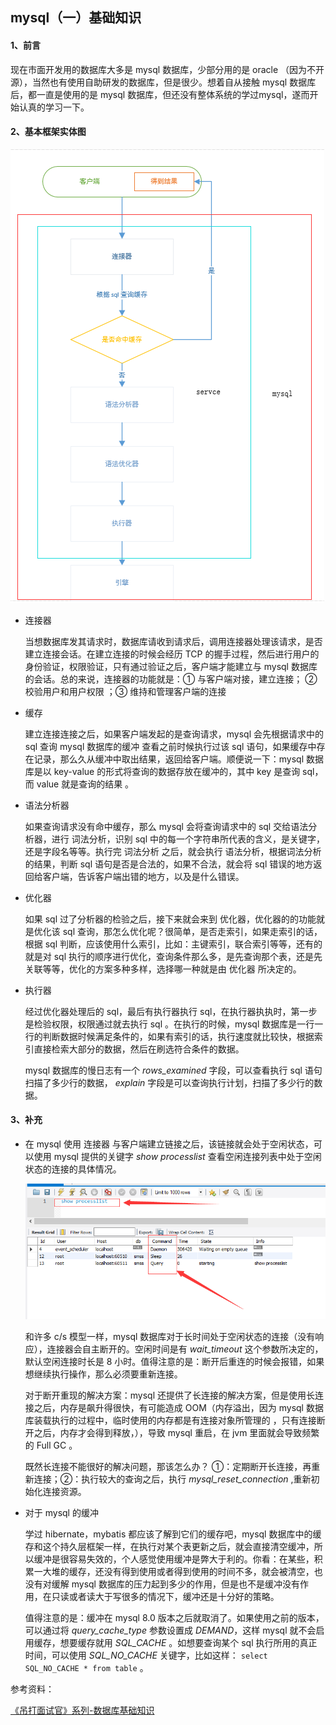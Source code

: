 ## mysql（一）基础知识



#### 1、前言

现在市面开发用的数据库大多是 mysql 数据库，少部分用的是 oracle （因为不开源），当然也有使用自助研发的数据库，但是很少。想着自从接触 mysql 数据库后，都一直是使用的是 mysql 数据库，但还没有整体系统的学过mysql，遂而开始认真的学习一下。

#### 2、基本框架实体图

![整体示意图](https://github.com/jogin666/blog/blob/master/resource/%E6%95%B0%E6%8D%AE%E5%BA%93%E7%9F%A5%E8%AF%86/mysql/images/%E6%95%B4%E4%BD%93%E7%A4%BA%E6%84%8F%E5%9B%BE.png)

- 连接器

  当想数据库发其请求时，数据库请收到请求后，调用连接器处理该请求，是否建立连接会话。在建立连接的时候会经历 TCP 的握手过程，然后进行用户的 身份验证，权限验证，只有通过验证之后，客户端才能建立与 mysql 数据库的会话。总的来说，连接器的功能就是：① 与客户端对接，建立连接；	② 校验用户和用户权限 ；③  维持和管理客户端的连接

- 缓存

  建立连接连接之后，如果客户端发起的是查询请求，mysql 会先根据请求中的 sql 查询 mysql 数据库的缓冲 查看之前时候执行过该 sql 语句，如果缓存中存在记录，那么久从缓冲中取出结果，返回给客户端。顺便说一下：mysql 数据库是以 key-value 的形式将查询的数据存放在缓冲的，其中 key 是查询 sql，而 value 就是查询的结果 。

- 语法分析器

  如果查询请求没有命中缓存，那么 mysql 会将查询请求中的 sql 交给语法分析器，进行 词法分析，识别 sql 中的每一个字符串所代表的含义，是关键字，还是字段名等等。执行完 词法分析 之后，就会执行 语法分析，根据词法分析的结果，判断 sql 语句是否是合法的，如果不合法，就会将 sql 错误的地方返回给客户端，告诉客户端出错的地方，以及是什么错误。

- 优化器

  如果 sql 过了分析器的检验之后，接下来就会来到 优化器，优化器的的功能就是优化该 sql 查询，那怎么优化呢？很简单，是否走索引，如果走索引的话，根据 sql 判断，应该使用什么索引，比如：主键索引，联合索引等等，还有的就是对 sql 执行的顺序进行优化，查询条件那么多，是先查询那个表，还是先关联等等，优化的方案多种多样，选择哪一种就是由 优化器 所决定的。

- 执行器

  经过优化器处理后的 sql，最后有执行器执行 sql，在执行器执执时，第一步是检验权限，权限通过就去执行 sql 。在执行的时候，mysql 数据库是一行一行的判断数据时候满足条件的，如果有索引的话，执行速度就比较快，根据索引直接检索大部分的数据，然后在刷选符合条件的数据。

  mysql 数据库的慢日志有一个 *rows_examined* 字段，可以查看执行 sql 语句扫描了多少行的数据， *explain* 字段是可以查询执行计划，扫描了多少行的数据。 

#### 3、补充

- 在 mysql 使用 连接器 与客户端建立链接之后，该链接就会处于空闲状态，可以使用 mysql 提供的关键字 *show processlist* 查看空闲连接列表中处于空闲状态的连接的具体情况。

  ![show processlist](https://github.com/jogin666/blog/blob/master/resource/%E6%95%B0%E6%8D%AE%E5%BA%93%E7%9F%A5%E8%AF%86/mysql/images/show_processlist.png)

  和许多 c/s 模型一样，mysql 数据库对于长时间处于空闲状态的连接（没有响应），连接器会自主断开的。空闲时间是有 *wait_timeout* 这个参数所决定的，默认空闲连接时长是 8 小时。值得注意的是：断开后重连的时候会报错，如果想继续执行操作，那么必须要重新连接。

  对于断开重现的解决方案：mysql 还提供了长连接的解决方案，但是使用长连接之后，内存是飙升得很快，有可能造成 OOM（内存溢出，因为 mysql 数据库装载执行的过程中，临时使用的内存都是有连接对象所管理的 ，只有连接断开之后，内存才会得到释放，），导致 mysql 重启，在 jvm 里面就会导致频繁的 Full GC 。

  既然长连接不能很好的解决问题，那该怎么办？ ①：定期断开长连接，再重新连接；②：执行较大的查询之后，执行 *mysql_reset_connection* ,重新初始化连接资源。

- 对于 mysql 的缓冲

  学过 hibernate，mybatis 都应该了解到它们的缓存吧，mysql 数据库中的缓存和这个持久层框架一样，在执行对某个表更新之后，就会直接清空缓冲，所以缓冲是很容易失效的，个人感觉使用缓冲是弊大于利的。你看：在某些，积累一大堆的缓存，还没有得到使用或者得到使用的时间不多，就会被清空，也没有对缓解 mysql 数据库的压力起到多少的作用，但是也不是缓冲没有作用，在只读或者读大于写很多的情况下，缓冲还是十分好的策略。

  值得注意的是：缓冲在 mysql 8.0 版本之后就取消了。如果使用之前的版本，可以通过将 *query_cache_type* 参数设置成 *DEMAND*，这样 mysql 就不会启用缓存，想要缓存就用 *SQL_CACHE* 。如想要查询某个 sql 执行所用的真正时间，可以使用 *SQL_NO_CACHE* 关键字，比如这样： `select SQL_NO_CACHE * from table` 。



参考资料：

<a href="http://mp.weixin.qq.com/s?__biz=MzAwNDA2OTM1Ng==&mid=2453141466&idx=1&sn=c89ecc9aa3fb62dd119ad17b4a9cada5&chksm=8cf2d559bb855c4f4cf2e3377afb3270eda1e32f8a868b4df04f59372ca6603a9292ace71f5d&mpshare=1&scene=23&srcid=&sharer_sharetime=1583481710067&sharer_shareid=a8ee705dc28d6aaab271b797da5bc9c5#rd">《吊打面试官》系列-数据库基础知识</a>

